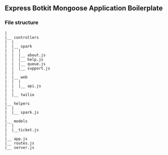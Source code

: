 ## Express Botkit Mongoose Application Boilerplate

### File structure
```
|
|__ controllers
|  |
|  |__ spark
|  |  |
|  |  |__ about.js
|  |  |__ help.js
|  |  |__ queue.js
|  |  |__ support.js
|  |
|  |__ web
|  |  |
|  |  |__ api.js
|  |
|  |__ twilio
|
|__ helpers
|  |
|  |__ spark.js
|
|__ models
|  |
|  |__ticket.js
|
|__ app.js
|__ routes.js
|__ server.js
```

